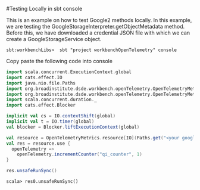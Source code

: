 #Testing Locally in sbt console

This is an example on how to test Google2 methods locally. In this example, we are testing the 
GoogleStorageInterpreter.getObjectMetadata method. Before this, we have downloaded a credential JSON 
file with which we can create a GoogleStorageService object.

`sbt:workbenchLibs>  sbt "project workbenchOpenTelemetry" console`

Copy paste the following code into console

```scala
import scala.concurrent.ExecutionContext.global
import cats.effect.IO
import java.nio.file.Paths
import org.broadinstitute.dsde.workbench.openTelemetry.OpenTelemetryMetrics
import org.broadinstitute.dsde.workbench.openTelemetry.OpenTelemetryMetricsInterpreter
import scala.concurrent.duration._
import cats.effect.Blocker

implicit val cs = IO.contextShift(global)
implicit val t = IO.timer(global)
val blocker = Blocker.liftExecutionContext(global)

val resource = OpenTelemetryMetrics.resource[IO](Paths.get("<your google service account path>"), "test_app")
val res = resource.use {
  openTelemetry => 
    openTelemetry.incrementCounter("qi_counter", 1)
}

res.unsafeRunSync()
```

`scala> res0.unsafeRunSync()`